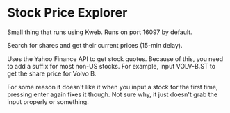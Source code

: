 # Stock Price Explorer

Small thing that runs using Kweb. Runs on port 16097 by default.

Search for shares and get their current prices (15-min delay).

Uses the Yahoo Finance API to get stock quotes. Because of this, you need to add a suffix for most non-US stocks. For example, input VOLV-B.ST to get the share price for Volvo B.

For some reason it doesn't like it when you input a stock for the first time, pressing enter again fixes it though. Not sure why, it just doesn't grab the input properly or something.
